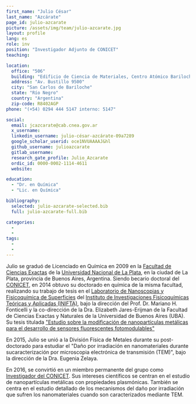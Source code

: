 ```yaml
---
first_name: "Julio César"
last_name: "Azcárate"
page_id: julio-azcarate
picture: /assets/img/team/julio-azcarate.jpg
layout: profile
lang: es
role: inv
position: "Investigador Adjunto de CONICET"
teaching: 

location:
  office: "506"
  building: "Edificio de Ciencia de Materiales, Centro Atómico Bariloche"
  address: "Av. Bustillo 9500"
  city: "San Carlos de Bariloche"
  state: "Río Negro"
  country: "Argentina"
  zip-code: R8402AGP
phone: "(+54) 0294 444 5147 interno: 5147"

social:
  email: jcazcarate@cab.cnea.gov.ar
  x_username:
  linkedin_username: julio-césar-azcárate-09a7289
  google_scholar_userid: oce1NVUAAAAJ&hl
  github_username: julioazcarate
  gitlab_username:
  research_gate_profile: Julio_Azcarate
  ordic_id: 0000-0002-1114-4611
  website:

education:
  - "Dr. en Química"
  - "Lic. en Química"

bibliography:
  selected: julio-azcarate-selected.bib
  full: julio-azcarate-full.bib

categories: 
  -
  -
tags: 
  -
  -
---
```


Julio se graduó de Licenciado en Química en 2009 en la [Facultad de Ciencias Exactas](https://www.exactas.unlp.edu.ar/) de la [Universidad Nacional de La Plata](https://www.unlp.edu.ar/), en la ciudad de La Plata, provincia de Buenos Aires, Argentina. Siendo becario doctoral del [CONICET](https://www.conicet.gov.ar), en 2014 obtuvo su doctorado en química de la misma facultad, realizando su trabajo de tesis en el [Laboratorio de Nanoscopias y Fisicoquímica de Superficies](https://nano.quimica.unlp.edu.ar/) del [Instituto de Investigaciones Fisicoquímicas Teóricas y Aplicadas (INIFTA)](https://www.inifta.unlp.edu.ar/), bajo la dirección del Prof. Dr. Mariano H. Fonticelli y la co-dirección de la Dra. Elizabeth Jares-Erijman de la Facultad de Ciencias Exactas y Naturales de la Universidad de Buenos Aires (UBA). Su tesis titulada ["Estudio sobre la modificación de nanopartículas metálicas para el desarrollo de sensores fluorescentes fotomodulables"](https://sedici.unlp.edu.ar/handle/10915/44267)

En 2015, Julio se unió a la División Física de Metales durante su post-doctorado para estudiar el "Daño por irradiación en nanomateriales durante sucaracterización por microscopia electrónica de transmisión (TEM)", bajo la dirección de la Dra. Eugenia Zelaya. 

En 2016, se convirtió en un miembro permanente del grupo como [Investigador del CONICET](https://www.conicet.gov.ar/new_scp/detalle.php?id=28714&datos_academicos=yes). Sus intereses científicos se centran en el estudio de nanopartículas metálicas con propiedades plasmónicas. También se centra en el estudio detallado de los mecanismos del daño por irradiación que sufren los nanomateriales cuando son caracterizados mediante TEM.


